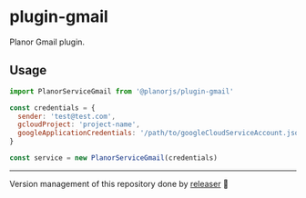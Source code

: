 # plugin-gmail
Planor Gmail plugin.

## Usage
```js
import PlanorServiceGmail from '@planorjs/plugin-gmail'

const credentials = {
  sender: 'test@test.com',
  gcloudProject: 'project-name',
  googleApplicationCredentials: '/path/to/googleCloudServiceAccount.json'
}

const service = new PlanorServiceGmail(credentials)
```

---

Version management of this repository done by [releaser](https://github.com/muratgozel/node-releaser) 🚀
